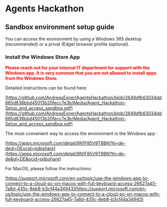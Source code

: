 # Agents Hackathon

## Sandbox environment setup guide

You can access the environment by using a Windows 365 desktop (recommended) or a privat (Edge) browser profile (optional).

### Install the Windows Store App

<span style="color:red">**Please reach out for your internal IT department for support with the Windows app. It is very common that you are not allowed to install apps from the Windows Store.**</span>

Detailed instructions can be found here:

[https://github.com/AndreasExner/AgentsHackathon/blob/2649dfb63034dd885d638bbd45013b20fecc7e3b/Media/Agent_Hackathon-Setup_and_access_sandbox.pdf](https://github.com/AndreasExner/AgentsHackathon/blob/2649dfb63034dd885d638bbd45013b20fecc7e3b/Media/Agent_Hackathon-Setup_and_access_sandbox.pdf)

The most convenient way to access the environment is the Windows app :

[https://apps.microsoft.com/detail/9N1F85V9T8BN?hl=de-degl=DEocid=pdpshare](https://apps.microsoft.com/detail/9N1F85V9T8BN?hl=de-de&gl=DE&ocid=pdpshare)

For MacOS, please follow the instructions:  

[https://support.microsoft.com/en-us/topic/use-the-windows-app-to-connect-to-a-cloud-pc-on-macos-with-full-keyboard-access-26627a45-7a8d-435c-8eb8-b3cf44a34943](https://support.microsoft.com/en-us/topic/use-the-windows-app-to-connect-to-a-cloud-pc-on-macos-with-full-keyboard-access-26627a45-7a8d-435c-8eb8-b3cf44a34943)